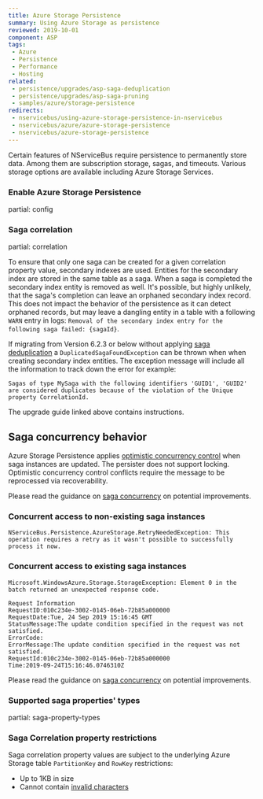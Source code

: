 ```yaml
---
title: Azure Storage Persistence
summary: Using Azure Storage as persistence
reviewed: 2019-10-01
component: ASP
tags:
 - Azure
 - Persistence
 - Performance
 - Hosting
related:
 - persistence/upgrades/asp-saga-deduplication
 - persistence/upgrades/asp-saga-pruning
 - samples/azure/storage-persistence
redirects:
 - nservicebus/using-azure-storage-persistence-in-nservicebus
 - nservicebus/azure/azure-storage-persistence
 - nservicebus/azure-storage-persistence
---
```


Certain features of NServiceBus require persistence to permanently store data. Among them are subscription storage, sagas, and timeouts. Various storage options are available including Azure Storage Services.


### Enable Azure Storage Persistence

partial: config


### Saga correlation

partial: correlation

To ensure that only one saga can be created for a given correlation property value, secondary indexes are used. Entities for the secondary index are stored in the same table as a saga. When a saga is completed the secondary index entity is removed as well. It's possible, but highly unlikely, that the saga's completion can leave an orphaned secondary index record. This does not impact the behavior of the persistence as it can detect orphaned records, but may leave a dangling entity in a table with a following `WARN` entry in logs: `Removal of the secondary index entry for the following saga failed: {sagaId}`.

If migrating from Version 6.2.3 or below without applying [saga deduplication](/persistence/upgrades/asp-saga-deduplication.md) a `DuplicatedSagaFoundException` can be thrown when when creating secondary index entities. The exception message will include all the information to track down the error for example: 

```
Sagas of type MySaga with the following identifiers 'GUID1', 'GUID2' are considered duplicates because of the violation of the Unique property CorrelationId.
```

The upgrade guide linked above contains instructions.


## Saga concurrency behavior

Azure Storage Persistence applies [optimistic concurrency control](https://en.wikipedia.org/wiki/Optimistic_concurrency_control) when saga instances are updated. The persister does not support locking. Optimistic concurrency control conflicts require the message to be reprocessed via recoverability.

Please read the guidance on [saga concurrency](/nservicebus/sagas/concurrency.md) on potential improvements.

### Concurrent access to non-existing saga instances
```
NServiceBus.Persistence.AzureStorage.RetryNeededException: This operation requires a retry as it wasn't possible to successfully process it now.
```
### Concurrent access to existing saga instances
```
Microsoft.WindowsAzure.Storage.StorageException: Element 0 in the batch returned an unexpected response code.

Request Information
RequestID:010c234e-3002-0145-06eb-72b85a000000
RequestDate:Tue, 24 Sep 2019 15:16:45 GMT
StatusMessage:The update condition specified in the request was not satisfied.
ErrorCode:
ErrorMessage:The update condition specified in the request was not satisfied.
RequestId:010c234e-3002-0145-06eb-72b85a000000
Time:2019-09-24T15:16:46.0746310Z
```

Please read the guidance on [saga concurrency](/nservicebus/sagas/concurrency.md) on potential improvements.


### Supported saga properties' types

partial: saga-property-types


### Saga Correlation property restrictions

Saga correlation property values are subject to the underlying Azure Storage table `PartitionKey` and `RowKey` restrictions:

* Up to 1KB in size
* Cannot contain [invalid characters](https://docs.microsoft.com/en-us/rest/api/storageservices/Understanding-the-Table-Service-Data-Model#tables-entities-and-properties)

